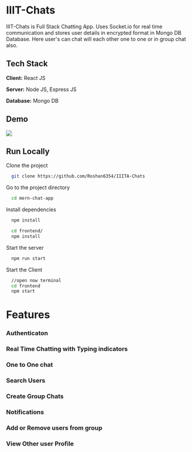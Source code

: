 
# IIIT-Chats

IIIT-Chats is  Full Stack Chatting App. Uses Socket.io for real time communication and stores user details in encrypted format in Mongo DB Database. Here user's can chat will each other one to one or in group chat also.
## Tech Stack

**Client:** React JS

**Server:** Node JS, Express JS

**Database:** Mongo DB
  
## Demo


![](https://github.com/piyush-eon/mern-chat-app/blob/master/screenshots/group%20%2B%20notif.PNG)
## Run Locally

Clone the project

```bash
  git clone https://github.com/Roshan6354/IIITA-Chats
```

Go to the project directory

```bash
  cd mern-chat-app
```

Install dependencies

```bash
  npm install
```

```bash
  cd frontend/
  npm install
```

Start the server

```bash
  npm run start
```
Start the Client

```bash
  //open now terminal
  cd frontend
  npm start
```

  
# Features

### Authenticaton

### Real Time Chatting with Typing indicators
<!-- ![](https://github.com/piyush-eon/mern-chat-app/blob/master/screenshots/real-time.PNG) -->
### One to One chat
<!-- ![](https://github.com/piyush-eon/mern-chat-app/blob/master/screenshots/mainscreen.PNG) -->
### Search Users
<!-- ![](https://github.com/piyush-eon/mern-chat-app/blob/master/screenshots/search.PNG) -->
### Create Group Chats
<!-- ![](https://github.com/piyush-eon/mern-chat-app/blob/master/screenshots/new%20grp.PNG) -->
### Notifications 
<!-- ![](https://github.com/piyush-eon/mern-chat-app/blob/master/screenshots/group%20%2B%20notif.PNG) -->
### Add or Remove users from group
<!-- ![](https://github.com/piyush-eon/mern-chat-app/blob/master/screenshots/add%20rem.PNG) -->
### View Other user Profile
<!-- ![](https://github.com/piyush-eon/mern-chat-app/blob/master/screenshots/profile.PNG) -->



  
